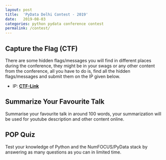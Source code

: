```yaml
---
layout: post
title:  'PyData Delhi Contest - 2019'
date:   2019-08-03
categories: python pydata conference contest
permalink: /contest/
---
```


## Capture the Flag (CTF)

There are some hidden flags/messages you will find in different places during the conference, they might be in your swags or any other content from the conference, all you have to do is, find all the hidden flags/messages and submit them on the IP given below. 

- IP: **[CTF-Link](http://52.39.233.253/)**

## Summarize Your Favourite Talk

Summarise your favourite talk in around 100 words, your summarization will be used for youtube description and other content online. 

## POP Quiz

Test your knowledge of Python and the NumFOCUS/PyData stack by answering as many questions as you can in limited time. 

